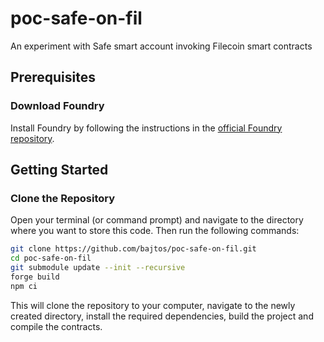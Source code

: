 # poc-safe-on-fil

An experiment with Safe smart account invoking Filecoin smart contracts

## Prerequisites

### Download Foundry

Install Foundry by following the instructions in the [official Foundry repository](https://github.com/foundry-rs/foundry#installation).

## Getting Started

### Clone the Repository

Open your terminal (or command prompt) and navigate to the directory where you want to store this code. Then run the following commands:

```bash
git clone https://github.com/bajtos/poc-safe-on-fil.git
cd poc-safe-on-fil
git submodule update --init --recursive
forge build
npm ci
```

This will clone the repository to your computer, navigate to the newly created directory, install the required dependencies, build the project and compile the contracts.
